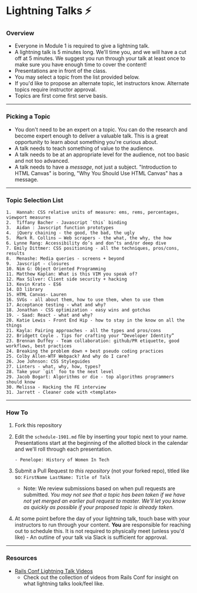 # Lightning Talks :zap:

### Overview

* Everyone in Module 1 is required to give a lightning talk.
* A lightning talk is 5 minutes long. We'll time you, and we will have a cut off at 5 minutes. We suggest you run through your talk at least once to make sure you have enough time to cover the content!
* Presentations are in front of the class.
* You may select a topic from the list provided below. 
* If you'd like to propose an alternate topic, let instructors know. Alternate topics require instructor approval. 
* Topics are first come first serve basis.

---

### Picking a Topic

* You don't need to be an expert on a topic. You can do the research and become expert enough to deliver a valuable talk. This is a great opportunity to learn about something you're curious about.
* A talk needs to teach something of value to the audience.
* A talk needs to be at an appropriate level for the audience, not too basic and not too advanced.
* A talk needs to have a *message*, not just a subject. "Introduction to HTML Canvas" is boring, "Why You Should Use HTML Canvas" has a message.

---

### Topic Selection List
```
1.  Hannah: CSS relative units of measure: ems, rems, percentages, viewport measures
2.  Tiffany Bacher - Javascript `this` binding
3.  Aidan : Javscript function prototypes
4.  jQuery chaining - the good, the bad, the ugly
5.  Mark R. Collins — Web scrapers - the what, the why, the how
6. Lynne Rang: Accessibility do’s and don’ts and/or deep dive
7. Emily Dittmer: CSS positioning - all the techniques, pros/cons, results
8.  Menashe: Media queries - screens + beyond
9.  Javscript - closures
10. Nim G: Object Oriented Programming
11. Matthew Kaplan: What is this VIM you speak of?
12. Max Silver: Client side security + hacking
13. Kevin Krato - ES6
14. D3 library
15. HTML Canvas- Lauren
16. SVGs - all about them, how to use them, when to use them
17. Acceptance testing - what and why?
18. Jonathan - CSS optimization - easy wins and gotchas
19. - Saad: React - what and why?
20. Katie Lewis - Front End Hip - how to stay in the know on all the things
21. Kayla: Pairing approaches - all the types and pros/cons
22. Bridgett Coyle . Tips for crafting your “Developer Identity”
23. Brennan Duffey - Team collaboration: github/PR etiquette, good workflows, best practices
24. Breaking the problem down + best pseudo coding practices
25. Colby Allen-WTF Webpack? And why do I care?
26. Joe Johnson: CSS Styleguides
27. Linters - what, why, how, types?
28. Take your `git` foo to the next level
29. Jacob Bogart: Algorithms or die - top algorithms programmers should know
30. Melissa - Hacking the FE interview
31. Jarrett - Cleaner code with <template>
```

---

### How To

1. Fork this repository 
2. Edit the `schedule-1901.md` file by inserting your topic next to your name. Presentations start at the beginning of the allotted block in the calendar and we'll roll through each presentation. 

	```
	- Penelope: History of Women In Tech 
	```

3. Submit a Pull Request *to this repository* (not your forked repo), titled like so: `FirstName LastName: Title of Talk`

	* Note: We review submissions based on when pull requests are submitted. *You may not see that a topic has been taken if we have not yet merged an earlier pull request to master. We'll let you know as quickly as possible if your proposed topic is already taken.*

4. At some point before the day of your lightning talk, touch base with your instructors to run through your content. **You** are responsible for reaching out to schedule this. It is not required to physically meet (unless you'd like) - An outline of your talk via Slack is sufficient for approval.

---- 

### Resources 
* [Rails Conf Lightning Talk Videos](https://www.youtube.com/watch?v=DHHHnPwSY5I)
	- Check out the collection of videos from Rails Conf for insight on what lightning talks look/feel like. 
